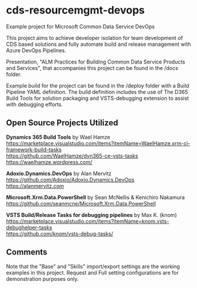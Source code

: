 # cds-resourcemgmt-devops
Example project for Microsoft Common Data Service DevOps

This project aims to achieve developer isolation for team development of CDS based solutions and fully automate build and release management with Azure DevOps Pipelines.

Presentation, "ALM Practices for Building Common Data Service Products and Services", that accompanies this project can be found in the /docs folder.

Example build for the project can be found in the /deploy folder with a Build Pipeline YAML definition.  The build definition includes the use of The D365 Build Tools for solution packaging and VSTS-debugging extension to assist with debugging efforts.

## Open Source Projects Utilized

**Dynamics 365 Build Tools** by Wael Hamze  
https://marketplace.visualstudio.com/items?itemName=WaelHamze.xrm-ci-framework-build-tasks  
https://github.com/WaelHamze/dyn365-ce-vsts-tasks  
https://waelhamze.wordpress.com/  

**Adoxio.Dynamics.DevOps** by Alan Mervitz  
https://github.com/Adoxio/Adoxio.Dynamics.DevOps  
https://alanmervitz.com  

**Microsoft.Xrm.Data.PowerShell** by Sean McNellis & Kenichiro Nakamura  
https://github.com/seanmcne/Microsoft.Xrm.Data.PowerShell  

**VSTS Build/Release Tasks for debugging pipelines** by Max K. (knom)   
https://marketplace.visualstudio.com/items?itemName=knom.vsts-debughelper-tasks  
https://github.com/knom/vsts-debug-tasks/  

## Comments

Note that the "Base" and "Skills" import/export settings are the working examples in this project.  Request and Full setting configurations are for demonstration purposes only.